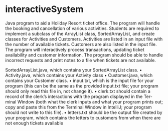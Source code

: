 # interactiveSystem
Java program to aid a Holiday Resort ticket office. The program will handle the booking and cancellation of various activities. Students are required to implement a subclass of the ArrayList class, SortedArrayList, and create classes for Activities and Customers. Activities are listed in an input file with the number of available tickets. Customers are also listed in the input file. The program will interactively process transactions, updating ticket availability and customer information. The program should be able to handle incorrect requests and print notes to a file when tickets are not available.



SortedArrayList.java, which contains your SortedArrayList<E> class.
• Activity.java, which contains your Activity class
• Customer.java, which contains your Customer class.
• input.txt, which is the input file for your program (this can be the same as the provided input.txt
file; your program should only read this file in, not change it).
• clerk.txt should contain a record of the clerk’s interactions with the program displayed in the Ter-
minal Window (both what the clerk inputs and what your program prints out; copy and paste this
from the Terminal Window in IntelliJ; your program should not write to this file).
• letters.txt should be the output file created by your program, which contains the letters to customers
from when there are not enough tickets available
